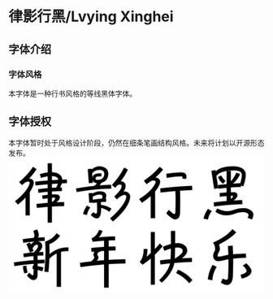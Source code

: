 # 律影行黑/Lvying Xinghei

## 字体介绍

### 字体风格

本字体是一种行书风格的等线黑体字体。

## 字体授权

本字体暂时处于风格设计阶段，仍然在细条笔画结构风格。未来将计划以开源形态发布。
<img src="test01.png">